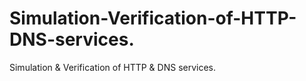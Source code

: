 # Simulation-Verification-of-HTTP-DNS-services.
Simulation &amp; Verification of HTTP &amp; DNS services.
